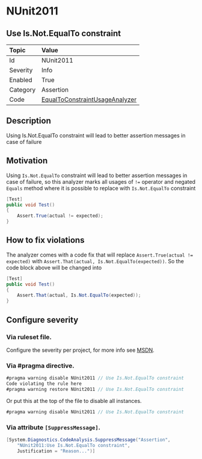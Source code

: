 # NUnit2011
## Use Is.Not.EqualTo constraint

| Topic    | Value
| :--      | :--
| Id       | NUnit2011
| Severity | Info
| Enabled  | True
| Category | Assertion
| Code     | [EqualToConstraintUsageAnalyzer](https://github.com/nunit/nunit.analyzers/blob/master/src/nunit.analyzers/ConstraintUsage/EqualToConstraintUsageAnalyzer.cs)


## Description

Using Is.Not.EqualTo constraint will lead to better assertion messages in case of failure

## Motivation

Using `Is.Not.EqualTo` constraint will lead to better assertion messages in case of failure, 
so this analyzer marks all usages of `!=` operator and negated `Equals` method where it is possible to replace 
with `Is.Not.EqualTo` constraint

```csharp
[Test]
public void Test()
{
    Assert.True(actual != expected);
}
```
## How to fix violations

The analyzer comes with a code fix that will replace `Assert.True(actual != expected)` with
`Assert.That(actual, Is.Not.EqualTo(expected))`. So the code block above will be changed into

```csharp
[Test]
public void Test()
{
    Assert.That(actual, Is.Not.EqualTo(expected));
}
```

<!-- start generated config severity -->
## Configure severity

### Via ruleset file.

Configure the severity per project, for more info see [MSDN](https://msdn.microsoft.com/en-us/library/dd264949.aspx).

### Via #pragma directive.
```C#
#pragma warning disable NUnit2011 // Use Is.Not.EqualTo constraint
Code violating the rule here
#pragma warning restore NUnit2011 // Use Is.Not.EqualTo constraint
```

Or put this at the top of the file to disable all instances.
```C#
#pragma warning disable NUnit2011 // Use Is.Not.EqualTo constraint
```

### Via attribute `[SuppressMessage]`.

```C#
[System.Diagnostics.CodeAnalysis.SuppressMessage("Assertion", 
    "NUnit2011:Use Is.Not.EqualTo constraint",
    Justification = "Reason...")]
```
<!-- end generated config severity -->
